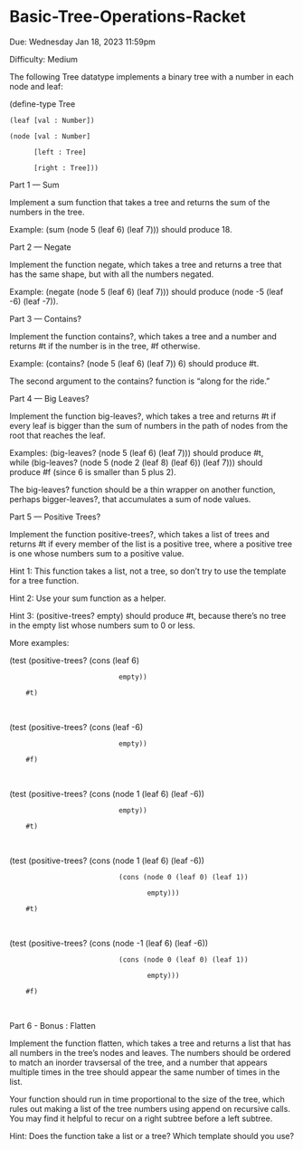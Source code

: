# Basic-Tree-Operations-Racket
Due: Wednesday Jan 18, 2023 11:59pm

Difficulty:  Medium

The following Tree datatype implements a binary tree with a number in each node and leaf:

  (define-type Tree

    (leaf [val : Number])

    (node [val : Number]

          [left : Tree]

          [right : Tree]))

Part 1 — Sum

Implement a sum function that takes a tree and returns the sum of the numbers in the tree.

Example: (sum (node 5 (leaf 6) (leaf 7))) should produce 18.

Part 2 — Negate

Implement the function negate, which takes a tree and returns a tree that has the same shape, but with all the numbers negated.

Example: (negate (node 5 (leaf 6) (leaf 7))) should produce (node -5 (leaf -6) (leaf -7)).

Part 3 — Contains?

Implement the function contains?, which takes a tree and a number and returns #t if the number is in the tree, #f otherwise.

Example: (contains? (node 5 (leaf 6) (leaf 7)) 6) should produce #t.

The second argument to the contains? function is “along for the ride.”

Part 4 — Big Leaves?

Implement the function big-leaves?, which takes a tree and returns #t if every leaf is bigger than the sum of numbers in the path of nodes from the root that reaches the leaf.

Examples: (big-leaves? (node 5 (leaf 6) (leaf 7))) should produce #t, while (big-leaves? (node 5 (node 2 (leaf 8) (leaf 6)) (leaf 7))) should produce #f (since 6 is smaller than 5 plus 2).

The big-leaves? function should be a thin wrapper on another function, perhaps bigger-leaves?, that accumulates a sum of node values.

Part 5 — Positive Trees?

Implement the function positive-trees?, which takes a list of trees and returns #t if every member of the list is a positive tree, where a positive tree is one whose numbers sum to a positive value.

Hint 1: This function takes a list, not a tree, so don’t try to use the template for a tree function.

Hint 2: Use your sum function as a helper.

Hint 3: (positive-trees? empty) should produce #t, because there’s no tree in the empty list whose numbers sum to 0 or less.

More examples:

  (test (positive-trees? (cons (leaf 6)

                               empty))

        #t)

 

  (test (positive-trees? (cons (leaf -6)

                               empty))

        #f)

 

  (test (positive-trees? (cons (node 1 (leaf 6) (leaf -6))

                               empty))

        #t)

 

  (test (positive-trees? (cons (node 1 (leaf 6) (leaf -6))

                               (cons (node 0 (leaf 0) (leaf 1))

                                      empty)))

        #t)

 

  (test (positive-trees? (cons (node -1 (leaf 6) (leaf -6))

                               (cons (node 0 (leaf 0) (leaf 1))

                                      empty)))

        #f)

 

Part 6 - Bonus : Flatten

Implement the function flatten, which takes a tree and returns a list that has all numbers in the tree’s nodes and leaves. The numbers should be ordered to match an inorder travsersal of the tree, and a number that appears multiple times in the tree should appear the same number of times in the list.

Your function should run in time proportional to the size of the tree, which rules out making a list of the tree numbers using append on recursive calls. You may find it helpful to recur on a right subtree before a left subtree.

Hint: Does the function take a list or a tree? Which template should you use?
